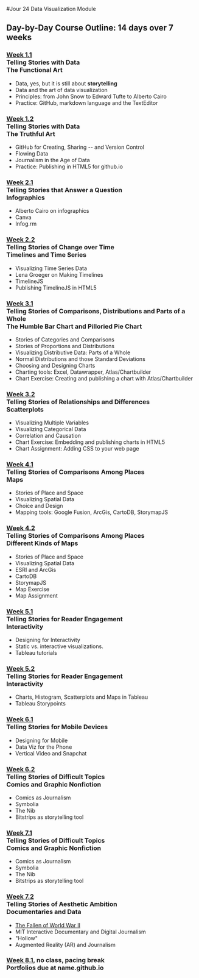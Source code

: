 #Jour 24 Data Visualization Module

## Day-by-Day Course Outline: 14 days over 7 weeks

### [Week 1.1](https://github.com/HaiyanJia-Lehigh/DataVisualization/blob/master/WeeklySchedule/day1.md)<br/>Telling Stories with Data <br/>The Functional Art
- Data, yes, but it is still about **storytelling**
- Data and the art of data visualization
- Principles: from John Snow to Edward Tufte to Alberto Cairo
- Practice: GitHub, markdown language and the TextEditor

### [Week 1.2](https://github.com/HaiyanJia-Lehigh/DataVisualization/blob/master/WeeklySchedule/day2.md)<br/>Telling Stories with Data <br/> The Truthful Art

- GitHub for Creating, Sharing -- and Version Control
- Flowing Data
- Journalism in the Age of Data
- Practice: Publishing in HTML5 for github.io

### [Week 2.1](https://github.com/HaiyanJia-Lehigh/DataVisualization/blob/master/WeeklySchedule/day3.md)<br/>Telling Stories that Answer a Question<br/>Infographics

- Alberto Cairo on infographics
- Canva
- Infog.rm

### [Week 2.2](https://github.com/HaiyanJia-Lehigh/DataVisualization/blob/master/WeeklySchedule/day4.md)<br/>Telling Stories of Change over Time <br/> Timelines and Time Series

- Visualizing Time Series Data
- Lena Groeger on Making Timelines
- TimelineJS
- Publishing TimelineJS in HTML5

### [Week 3.1](https://github.com/HaiyanJia-Lehigh/DataVisualization/blob/master/WeeklySchedule/day5.md)<br/>Telling Stories of Comparisons, Distributions and Parts of a Whole <br/> The Humble Bar Chart and Pilloried Pie Chart
- Stories of Categories and Comparisons
- Stories of Proportions and Distributions
- Visualizing Distributive Data: Parts of a Whole
- Normal Distributions and those Standard Deviations
- Choosing and Designing Charts
- Charting tools: Excel, Datawrapper, Atlas/Chartbuilder
- Chart Exercise: Creating and publishing a chart with Atlas/Chartbuilder

### [Week 3.2](https://github.com/HaiyanJia-Lehigh/DataVisualization/blob/master/WeeklySchedule/day6.md)<br/>Telling Stories of Relationships and Differences <br/> Scatterplots
- Visualizing Multiple Variables
- Visualizing Categorical Data
- Correlation and Causation
- Chart Exercise: Embedding and publishing charts in HTML5
- Chart Assignment: Adding CSS to your web page

### [Week 4.1](https://github.com/HaiyanJia-Lehigh/DataVisualization/blob/master/WeeklySchedule/day7.md)<br/>Telling Stories of Comparisons Among Places <br/>Maps
- Stories of Place and Space
- Visualizing Spatial Data
- Choice and Design
- Mapping tools: Google Fusion, ArcGis, CartoDB, StorymapJS

### [Week 4.2](https://github.com/HaiyanJia-Lehigh/DataVisualization/blob/master/WeeklySchedule/day8.md)<br/>Telling Stories of Comparisons Among Places <br/>Different Kinds of Maps
- Stories of Place and Space
- Visualizing Spatial Data
- ESRI and ArcGis
- CartoDB
- StorymapJS
- Map Exercise
- Map Assignment

### [Week 5.1](https://github.com/HaiyanJia-Lehigh/DataVisualization/blob/master/WeeklySchedule/day9.md)<br/>Telling Stories for Reader Engagement <br/>Interactivity
- Designing for Interactivity
- Static vs. interactive visualizations.
- Tableau tutorials

### [Week 5.2](https://github.com/HaiyanJia-Lehigh/DataVisualization/blob/master/WeeklySchedule/day10.md)<br/>Telling Stories for Reader Engagement <br/> Interactivity
- Charts, Histogram, Scatterplots and Maps in Tableau
- Tableau Storypoints


### [Week 6.1](https://github.com/HaiyanJia-Lehigh/DataVisualization/blob/master/WeeklySchedule/day11.md)<br/>Telling Stories for Mobile Devices <br/> 
- Designing for Mobile
- Data Viz for the Phone
- Vertical Video and Snapchat


### [Week 6.2](https://github.com/HaiyanJia-Lehigh/DataVisualization/blob/master/WeeklySchedule/day12.md)<br/>Telling Stories of Difficult Topics <br/> Comics and Graphic Nonfiction
- Comics as Journalism
- Symbolia
- The Nib
- Bitstrips as storytelling tool


### [Week 7.1](https://github.com/HaiyanJia-Lehigh/DataVisualization/blob/master/WeeklySchedule/day13.md)<br/>Telling Stories of Difficult Topics <br/> Comics and Graphic Nonfiction
- Comics as Journalism
- Symbolia
- The Nib
- Bitstrips as storytelling tool


### [Week 7.2](https://github.com/HaiyanJia-Lehigh/DataVisualization/blob/master/WeeklySchedule/day14.md)<br/>Telling Stories of Aesthetic Ambition <br/> Documentaries and Data
- [The Fallen of World War II](http://www.fallen.io/ww2/)
- MIT Interactive Documentary and Digital Journalism
- "Hollow"
- Augmented Reality (AR) and Journalism


### [Week 8.1](https://github.com/HaiyanJia-Lehigh/DataVisualization/blob/master/WeeklySchedule/day15.md), no class, pacing break<br/>Portfolios due at name.github.io


